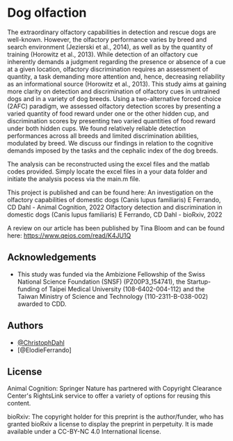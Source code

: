 
# Dog olfaction

The extraordinary olfactory capabilities in detection and rescue dogs are well-known. However, the olfactory performance varies by breed and search environment (Jezierski et al., 2014), as well as by the quantity of training (Horowitz et al., 2013). While detection of an olfactory cue inherently demands a judgment regarding the presence or absence of a cue at a given location, olfactory discrimination requires an assessment of quantity, a task demanding more attention and, hence, decreasing reliability as an informational source (Horowitz et al., 2013). This study aims at gaining more clarity on detection and discrimination of olfactory cues in untrained dogs and in a variety of dog breeds. Using a two-alternative forced choice (2AFC) paradigm, we assessed olfactory detection scores by presenting a varied quantity of food reward under one or the other hidden cup, and discrimination scores by presenting two varied quantities of food reward under both hidden cups. We found relatively reliable detection performances across all breeds and limited discrimination abilities, modulated by breed. We discuss our findings in relation to the cognitive demands imposed by the tasks and the cephalic index of the dog breeds.

The analysis can be reconstructed using the excel files and the matlab codes provided. Simply locate the excel files in a your data folder and initiate the analysis pocess via the main.m file.

This project is published and can be found here:
An investigation on the olfactory capabilities of domestic dogs (Canis lupus familiaris)
E Ferrando, CD Dahl - Animal Cognition, 2022
Olfactory detection and discrimination in domestic dogs (Canis lupus familiaris)
E Ferrando, CD Dahl - bioRxiv, 2022

A review on our article has been published by Tina Bloom and can be found here:
https://www.qeios.com/read/K4JU1Q


## Acknowledgements

 - This study was funded via the Ambizione Fellowship of the Swiss National Science Foundation (SNSF) (PZ00P3_154741), the Startup-funding of Taipei Medical University (108-6402-004-112) and the Taiwan Ministry of Science and Technology (110-2311-B-038-002) awarded to CDD.

## Authors

- [@ChristophDahl](https://github.com/ChristophDahl)
- [@ElodieFerrando]


## License



Animal Cognition: Springer Nature has partnered with Copyright Clearance Center's RightsLink service to offer a variety of options for reusing this content.


bioRxiv: The copyright holder for this preprint is the author/funder, who has granted bioRxiv a license to display the preprint in perpetuity. It is made available under a CC-BY-NC 4.0 International license.

